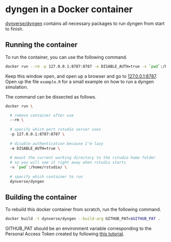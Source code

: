 # dyngen in a Docker container

[dynverse/dyngen](https://hub.docker.com/r/dynverse/dyngen) contains all necessary packages to run dyngen from start to finish.

## Running the container
To run the container, you can use the following command.

```sh
docker run --rm -p 127.0.0.1:8787:8787 -e DISABLE_AUTH=true -v `pwd`:/home/rstudio/workdir dynverse/dyngen
```

<!-- fedora users currently need to run:
docker run --rm --ulimit="nofile=4096" -p 127.0.0.1:8787:8787 -e DISABLE_AUTH=true -v `pwd`:/home/rstudio/workdir dynverse/dyngen
-->

Keep this window open, and open up a browser and go to [127.0.0.1:8787](127.0.0.1:8787). Open up the file `example.R` for a small example on how to run a dyngen simulation.

The command can be dissected as follows.

```sh
docker run \

  # remove container after use
  --rm \
  
  # specify which port rstudio server uses
  -p 127.0.0.1:8787:8787 \
  
  # disable authentication because I'm lazy
  -e DISABLE_AUTH=true \
  
  # mount the current working directory to the rstudio home folder
  # so you will see it right away when rstudio starts
  -v `pwd`:/home/rstudio/ \
  
  # specify which container to run
  dynverse/dyngen
```

## Building the container

To rebuild this docker container from scratch, run the following command.

```sh
docker build -t dynverse/dyngen --build-arg GITHUB_PAT=$GITHUB_PAT .
```

GITHUB_PAT should be an environment variable corresponding to the Personal Access Token created by following [this tutorial](https://docs.github.com/en/github/authenticating-to-github/creating-a-personal-access-token).


